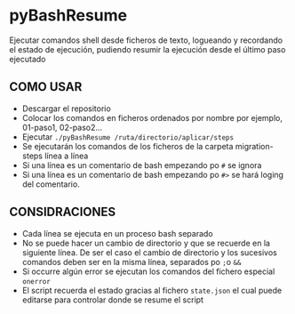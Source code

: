 # pyBashResume
Ejecutar comandos shell desde ficheros de texto, logueando y recordando el estado de ejecución, pudiendo resumir la ejecución desde el último paso ejecutado

## COMO USAR
- Descargar el repositorio
- Colocar los comandos en ficheros ordenados por nombre por ejemplo, 01-paso1, 02-paso2...
- Ejecutar `./pyBashResume /ruta/directorio/aplicar/steps`
- Se ejecutarán los comandos de los ficheros de la carpeta migration-steps línea a línea
- Si una línea es un comentario de bash empezando po `#` se ignora
- Si una línea es un comentario de bash empezando po `#>` se hará loging del comentario.

## CONSIDRACIONES
- Cada línea se ejecuta en un proceso bash separado
- No se puede hacer un cambio de directorio y que se recuerde en la siguiente línea. De ser el caso el cambio de directorio y los
  sucesivos comandos deben ser en la misma línea, separados po `;`o `&&`
- Si occurre algún error se ejecutan los comandos del fichero especial `onerror`
- El script recuerda el estado gracias al fichero `state.json` el cual puede editarse para controlar donde se resume el script